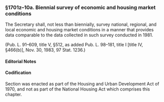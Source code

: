 ### §1701z–10a. Biennial survey of economic and housing market conditions ###

The Secretary shall, not less than biennially, survey national, regional, and local economic and housing market conditions in a manner that provides data comparable to the data collected in such survey conducted in 1981.

(Pub. L. 91–609, title V, §512, as added Pub. L. 98–181, title I [title IV, §466(b)], Nov. 30, 1983, 97 Stat. 1236.)

#### **Editorial Notes** ####

#### Codification ####

Section was enacted as part of the Housing and Urban Development Act of 1970, and not as part of the National Housing Act which comprises this chapter.